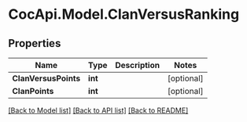 # CocApi.Model.ClanVersusRanking
## Properties

Name | Type | Description | Notes
------------ | ------------- | ------------- | -------------
**ClanVersusPoints** | **int** |  | [optional] 
**ClanPoints** | **int** |  | [optional] 

[[Back to Model list]](../README.md#documentation-for-models) [[Back to API list]](../README.md#documentation-for-api-endpoints) [[Back to README]](../README.md)

